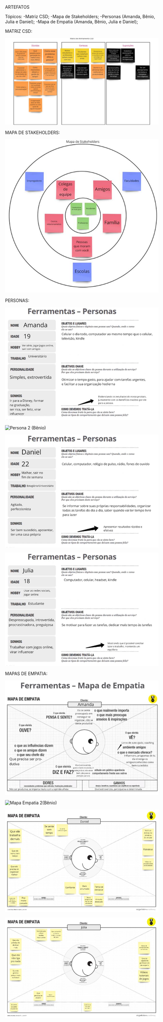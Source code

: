 ARTEFATOS

Tópicos:
-Matriz CSD;
-Mapa de Stakeholders;
-Personas (Amanda, Bênio, Julia e Daniel);
-Mapa de Empatia (Amanda, Bênio, Julia e Daniel);



MATRIZ CSD:

![Matriz CSD](/Artefatos/Arquivos-Sprint1/Artefatos-imgs/Matriz-CSD.jpg)



MAPA DE STAKEHOLDERS:

![Mapa Stakeholders](/Artefatos/Arquivos-Sprint1/Artefatos-imgs/Mapa-Stakeholders.jpg)



PERSONAS:

![Persona 1 (Amanda)](/Artefatos/Arquivos-Sprint1/Artefatos-imgs/Persona-Amanda.jpg)

![Persona 2 (Bênio)](/Artefatos/Arquivos-Sprint1/Artefatos-imgs/Persona-Bênio.jpg)

![Persona 3 (Daniel)](/Artefatos/Arquivos-Sprint1/Artefatos-imgs/Persona-Daniel.jpg)

![Persona 4 (Julia)](/Artefatos/Arquivos-Sprint1/Artefatos-imgs/Persona-Julia.jpg)



MAPAS DE EMPATIA:

![Mapa Empatia 1(Amanda)](/Artefatos/Arquivos-Sprint1/Artefatos-imgs/Mapa-Empatia-Amanda.jpg)

![Mapa Empatia 2(Bênio)](/Artefatos/Arquivos-Sprint1/Artefatos-imgs/Mapa-Empatia-Bênio.jpg)

![Mapa Empatia 3(Daniel)](/Artefatos/Arquivos-Sprint1/Artefatos-imgs/Mapa-Empatia-Daniel.jpg)

![Mapa Empatia 4(Julia)](/Artefatos/Arquivos-Sprint1/Artefatos-imgs/Mapa-Empatia-Julia.jpg)
